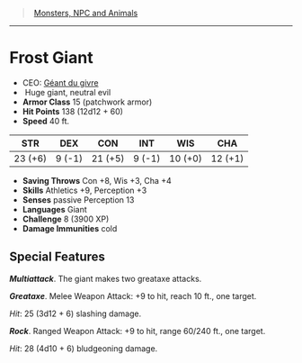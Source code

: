 ﻿---
!MonsterItem
Family: MonsterVO
Type: giant
Size: Huge
Alignment: neutral evil
ArmorClass: 15 (patchwork armor)
HitPoints: 138 (12d12 + 60)
Speed: 40 ft.
Strength: 23 (+6)
Dexterity: ' 9 (-1)'
Constitution: 21 (+5)
Intelligence: ' 9 (-1)'
Wisdom: 10 (+0)
Charisma: 12 (+1)
SavingThrows: Con +8, Wis +3, Cha +4
Skills: Athletics +9, Perception +3
DamageImmunities: cold
Senses: passive Perception 13
Languages: Giant
Challenge: 8 (3900 XP)
Id: monsters_vo.md#frost-giant
ParentLink: monsters_vo.md#monsters-npc-and-animals
Name: Frost Giant
ParentName: Monsters, NPC and Animals
NameLevel: 1
AltName: '[Géant du givre](hd_monsters_geant_du_givre.md)'
Attributes:
  Name: Frost Giant
  Markdown: >+
    # <!--Name-->Frost Giant<!--/Name-->


    - CEO: <!--AltName-->[Géant du givre](hd_monsters_geant_du_givre.md)<!--/AltName-->

    -  <!--Size-->Huge<!--/Size--> <!--Type-->giant<!--/Type-->, <!--Alignment-->neutral evil<!--/Alignment-->

    - **Armor Class** <!--ArmorClass-->15 (patchwork armor)<!--/ArmorClass-->

    - **Hit Points** <!--HitPoints-->138 (12d12 + 60)<!--/HitPoints-->

    - **Speed** <!--Speed-->40 ft.<!--/Speed-->


    |STR|DEX|CON|INT|WIS|CHA|

    |---|---|---|---|---|---|

    |<!--Strength-->23 (+6)<!--/Strength-->|<!--Dexterity--> 9 (-1)<!--/Dexterity-->|<!--Constitution-->21 (+5)<!--/Constitution-->|<!--Intelligence--> 9 (-1)<!--/Intelligence-->|<!--Wisdom-->10 (+0)<!--/Wisdom-->|<!--Charisma-->12 (+1)<!--/Charisma-->|


    - **Saving Throws** <!--SavingThrows-->Con +8, Wis +3, Cha +4<!--/SavingThrows-->

    - **Skills** <!--Skills-->Athletics +9, Perception +3<!--/Skills-->

    - **Senses** <!--Senses-->passive Perception 13<!--/Senses-->

    - **Languages** <!--Languages-->Giant<!--/Languages-->

    - **Challenge** <!--Challenge-->8 (3900 XP)<!--/Challenge-->

    - **Damage Immunities** <!--DamageImmunities-->cold<!--/DamageImmunities-->


    ## Special Features


    **_Multiattack_**. The giant makes two greataxe attacks.


    **_Greataxe_**. Melee Weapon Attack: +9 to hit, reach 10 ft., one target.


    _Hit_: 25 (3d12 + 6) slashing damage.


    **_Rock_**. Ranged Weapon Attack: +9 to hit, range 60/240 ft., one target.


    _Hit_: 28 (4d10 + 6) bludgeoning damage.

  AltName: '[Géant du givre](hd_monsters_geant_du_givre.md)'
  Size: Huge
  Type: giant
  Alignment: neutral evil
  ArmorClass: 15 (patchwork armor)
  HitPoints: 138 (12d12 + 60)
  Speed: 40 ft.
  Strength: 23 (+6)
  Dexterity: ' 9 (-1)'
  Constitution: 21 (+5)
  Intelligence: ' 9 (-1)'
  Wisdom: 10 (+0)
  Charisma: 12 (+1)
  SavingThrows: Con +8, Wis +3, Cha +4
  Skills: Athletics +9, Perception +3
  Senses: passive Perception 13
  Languages: Giant
  Challenge: 8 (3900 XP)
  DamageImmunities: cold
AttributesDictionary: >+
  Name: Frost Giant

  Markdown: >+

    # <!--Name-->Frost Giant<!--/Name-->





    - CEO: <!--AltName-->[Géant du givre](hd_monsters_geant_du_givre.md)<!--/AltName-->



    -  <!--Size-->Huge<!--/Size--> <!--Type-->giant<!--/Type-->, <!--Alignment-->neutral evil<!--/Alignment-->



    - **Armor Class** <!--ArmorClass-->15 (patchwork armor)<!--/ArmorClass-->



    - **Hit Points** <!--HitPoints-->138 (12d12 + 60)<!--/HitPoints-->



    - **Speed** <!--Speed-->40 ft.<!--/Speed-->





    |STR|DEX|CON|INT|WIS|CHA|



    |---|---|---|---|---|---|



    |<!--Strength-->23 (+6)<!--/Strength-->|<!--Dexterity--> 9 (-1)<!--/Dexterity-->|<!--Constitution-->21 (+5)<!--/Constitution-->|<!--Intelligence--> 9 (-1)<!--/Intelligence-->|<!--Wisdom-->10 (+0)<!--/Wisdom-->|<!--Charisma-->12 (+1)<!--/Charisma-->|





    - **Saving Throws** <!--SavingThrows-->Con +8, Wis +3, Cha +4<!--/SavingThrows-->



    - **Skills** <!--Skills-->Athletics +9, Perception +3<!--/Skills-->



    - **Senses** <!--Senses-->passive Perception 13<!--/Senses-->



    - **Languages** <!--Languages-->Giant<!--/Languages-->



    - **Challenge** <!--Challenge-->8 (3900 XP)<!--/Challenge-->



    - **Damage Immunities** <!--DamageImmunities-->cold<!--/DamageImmunities-->





    ## Special Features





    **_Multiattack_**. The giant makes two greataxe attacks.





    **_Greataxe_**. Melee Weapon Attack: +9 to hit, reach 10 ft., one target.





    _Hit_: 25 (3d12 + 6) slashing damage.





    **_Rock_**. Ranged Weapon Attack: +9 to hit, range 60/240 ft., one target.





    _Hit_: 28 (4d10 + 6) bludgeoning damage.



  AltName: '[Géant du givre](hd_monsters_geant_du_givre.md)'

  Size: Huge

  Type: giant

  Alignment: neutral evil

  ArmorClass: 15 (patchwork armor)

  HitPoints: 138 (12d12 + 60)

  Speed: 40 ft.

  Strength: 23 (+6)

  Dexterity: ' 9 (-1)'

  Constitution: 21 (+5)

  Intelligence: ' 9 (-1)'

  Wisdom: 10 (+0)

  Charisma: 12 (+1)

  SavingThrows: Con +8, Wis +3, Cha +4

  Skills: Athletics +9, Perception +3

  Senses: passive Perception 13

  Languages: Giant

  Challenge: 8 (3900 XP)

  DamageImmunities: cold

---
> [Monsters, NPC and Animals](srd_monsters.md)

---

# Frost Giant

- CEO: [Géant du givre](hd_monsters_geant_du_givre.md)
-  Huge giant, neutral evil
- **Armor Class** 15 (patchwork armor)
- **Hit Points** 138 (12d12 + 60)
- **Speed** 40 ft.

|STR|DEX|CON|INT|WIS|CHA|
|---|---|---|---|---|---|
|23 (+6)| 9 (-1)|21 (+5)| 9 (-1)|10 (+0)|12 (+1)|

- **Saving Throws** Con +8, Wis +3, Cha +4
- **Skills** Athletics +9, Perception +3
- **Senses** passive Perception 13
- **Languages** Giant
- **Challenge** 8 (3900 XP)
- **Damage Immunities** cold

## Special Features

**_Multiattack_**. The giant makes two greataxe attacks.

**_Greataxe_**. Melee Weapon Attack: +9 to hit, reach 10 ft., one target.

_Hit_: 25 (3d12 + 6) slashing damage.

**_Rock_**. Ranged Weapon Attack: +9 to hit, range 60/240 ft., one target.

_Hit_: 28 (4d10 + 6) bludgeoning damage.

